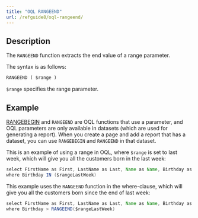 ```yaml
---
title: "OQL RANGEEND"
url: /refguide8/oql-rangeend/
---
```


## Description

The `RANGEEND` function extracts the end value of a range parameter.

The syntax is as follows:

```sql
RANGEEND ( $range )
```

`$range` specifies the range parameter.

## Example

[RANGEBEGIN](/refguide8/oql-rangebegin/) and `RANGEEND` are OQL functions that use a parameter, and OQL parameters are only available in datasets (which are used for generating a report). When you create a page and add a report that has a dataset, you can use `RANGEBEGIN` and `RANGEEND` in that dataset.

This is an example of using a range in OQL, where `$range` is set to last week, which will give you all the customers born in the last week:

```java
select FirstName as First, LastName as Last, Name as Name, Birthday as BDay, CustomerType as Type from Sales.Customer
where Birthday IN ($rangeLastWeek)
```

This example uses the `RANGEEND` function in the where-clause, which will give you all the customers born since the end of last week:

```java
select FirstName as First, LastName as Last, Name as Name, Birthday as BDay, CustomerType as Type from Sales.Customer
where Birthday > RANGEEND($rangeLastWeek)
```
